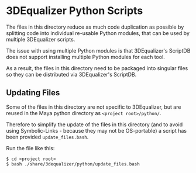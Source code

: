 # 3DEqualizer Python Scripts

The files in this directory reduce as much code duplication as
possible by splitting code into individual re-usable Python modules,
that can be used by multiple 3DEqualizer scripts.

The issue with using multiple Python modules is that 3DEqualizer's
ScriptDB does not support installing multiple Python modules for each
tool.

As a result, the files in this directory need to be packaged into
singular files so they can be distributed via 3DEqualizer's ScriptDB.

## Updating Files

Some of the files in this directory are not specific to 3DEqualizer,
but are reused in the Maya python directory as `<project
root>/python/`.

Therefore to simplify the update of the files in this directory (and
to avoid using Symbolic-Links - because they may not be OS-portable) a
script has been provided `update_files.bash`.

Run the file like this:
```
$ cd <project root>
$ bash ./share/3dequalizer/python/update_files.bash
```
